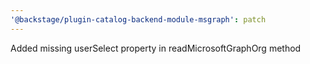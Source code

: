 ```yaml
---
'@backstage/plugin-catalog-backend-module-msgraph': patch
---
```


Added missing userSelect property in readMicrosoftGraphOrg method
